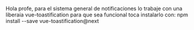Hola profe, para el sistema general de notificaciones lo trabaje con una liberaia vue-toastification
para que sea funcional toca instalarlo con:
npm install --save vue-toastification@next
